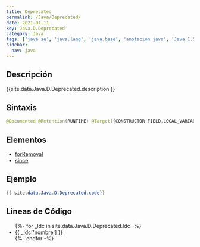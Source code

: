 ```yaml
---
title: Deprecated
permalink: /Java/Deprecated/
date: 2021-01-11
key: Java.D.Deprecated
category: Java
tags: ['java se', 'java.lang', 'java.base', 'anotacion java', 'Java 1.5']
sidebar: 
  nav: java
---
```


## Descripción
{{site.data.Java.D.Deprecated.description }}

## Sintaxis
~~~java
@Documented @Retention(RUNTIME) @Target({CONSTRUCTOR,FIELD,LOCAL_VARIABLE,METHOD,PACKAGE,MODULE,PARAMETER,TYPE}) public @interface Deprecated
~~~

## Elementos
* [forRemoval](/Java/Deprecated/forRemoval/)
* [since](/Java/Deprecated/since/)

## Ejemplo
~~~java
{{ site.data.Java.D.Deprecated.code}}
~~~

## Líneas de Código
<ul>
{%- for _ldc in site.data.Java.D.Deprecated.ldc -%}
   <li>
       <a href="{{_ldc['url'] }}">{{ _ldc['nombre'] }}</a>
   </li>
{%- endfor -%}
</ul>
